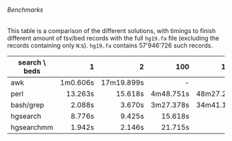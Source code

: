 ###### Benchmarks

This table is a comparison of the different solutions, with timings to finish different amount of tsv/bed records with the full `hg19.fa` file (excluding the records containing only `N`:s). `hg19.fa` contains 57'946'726 such records.

| search \ beds |     1     |      2     |    100    |    1000    |
|---------------|----------:|-----------:|----------:|-----------:|
| awk           | 1m0.606s  | 17m19.899s |     -     |      -     |
| perl          |  13.263s  |    15.618s | 4m48.751s | 48m27.267s |
| bash/grep     |   2.088s  |     3.670s | 3m27.378s | 34m41.129s |
| hgsearch      |   8.776s  |     9.425s |   15.618s |            |
| hgsearchmm    |   1.942s  |     2.146s |   21.715s |            |
